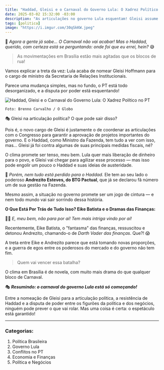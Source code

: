 ```yaml
---
title: "Haddad, Gleisi e o Carnaval do Governo Lula: O Xadrez Político no PT"
date: 2025-03-02 15:32:00 -03:00
description: "As articulações no governo Lula esquentam! Gleisi assume novo cargo, e Haddad tem que jogar com novos aliados. A política está um samba de difícil entendimento!"
tags: [politica]
image: "https://i.imgur.com/30qSkKW.jpeg"
---
```


🍿 _Agora a gente já sabe... 
O Carnaval não vai acabar! Mas o Haddad, querido, com certeza está se perguntando: onde foi que eu errei, hein?_ 😅 

> As movimentações em Brasília estão mais agitadas que os blocos de rua!

Vamos explicar a treta da vez: Lula acaba de nomear Gleisi Hoffmann para o cargo de ministro da Secretaria de Relações Institucionais. 

Parece uma mudança simples, mas no fundo, o PT está todo desorganizado, e a disputa por poder está esquentando!


![Haddad, Gleisi e o Carnaval do Governo Lula: O Xadrez Político no PT](https://i.imgur.com/30qSkKW.jpeg)

    Foto: Brenno Carvalho / O Globo


🎭 Gleisi na articulação política? 
O que pode sair disso?

Pois é, o novo cargo de Gleisi é justamente o de coordenar as articulações com o Congresso para garantir a aprovação de projetos importantes do governo. E o Haddad, como Ministro da Fazenda, tem tudo a ver com isso, mas... Gleisi já foi contra algumas de suas principais medidas fiscais, né? 

O clima promete ser tenso, meu bem. Lula quer mais liberação de dinheiro para o povo, e Gleisi vai chegar para agilizar esse processo 
— mas isso pode engolir um pouco o Haddad e suas ideias de austeridade.

💼 _Porém, nem tudo está perdido para o Haddad._ 
Ele tem ao seu lado o poderoso **Andrezito Esteves, do BTG Pactual**, que já se declarou fã número um de sua gestão na Fazenda. 

Mesmo assim, a situação no governo promete ser um jogo de cintura 
— e nem todo mundo vai sair sorrindo dessa história.


**O Que Está Por Trás de Tudo Isso? Eike Batista e o Dramas das Finanças:**

🦸‍♂️ _E, meu bem, não para por aí! Tem mais intriga vindo por aí!_ 

Recentemente, Eike Batista, o "fantasma" das finanças, ressuscitou e detonou Andrezito, chamando-o de _Darth Vader das finanças_. Que?! 😱 

A treta entre Eike e Andrezito parece que está tomando novas proporções, e a guerra de egos entre os poderosos do mercado e do governo não tem fim. 

> Quem vai vencer essa batalha?

O clima em Brasília é de novela, com muito mais drama do que qualquer bloco de Carnaval.

🎭 **_Resumindo: o carnaval do governo Lula está só começando!_** 

Entre a nomeação de Gleisi para a articulação política, a resistência de Haddad e a disputa de poder entre os figurões da política e dos negócios, ninguém pode prever o que vai rolar. Mas uma coisa é certa: o espetáculo está garantido!

---

### **Categorias:**
1.  Política Brasileira
2.  Governo Lula
3.  Conflitos no PT
4.  Economia e Finanças
5.  Política e Negócios
